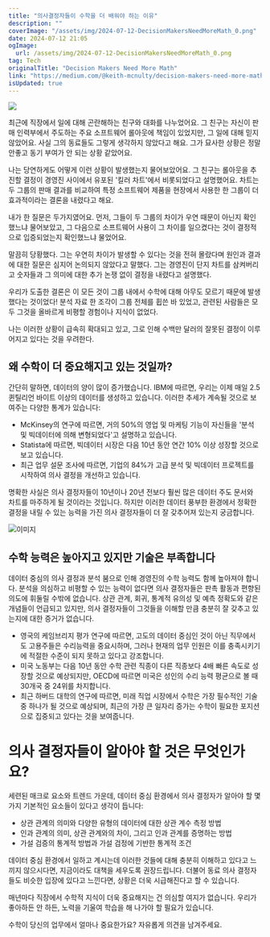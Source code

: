 ```yaml
---
title: "의사결정자들이 수학을 더 배워야 하는 이유"
description: ""
coverImage: "/assets/img/2024-07-12-DecisionMakersNeedMoreMath_0.png"
date: 2024-07-12 21:05
ogImage: 
  url: /assets/img/2024-07-12-DecisionMakersNeedMoreMath_0.png
tag: Tech
originalTitle: "Decision Makers Need More Math"
link: "https://medium.com/@keith-mcnulty/decision-makers-need-more-math-78ba07306193"
isUpdated: true
---
```





<img src="/assets/img/2024-07-12-DecisionMakersNeedMoreMath_0.png" />

최근에 직장에서 일에 대해 곤란해하는 친구와 대화를 나누었어요. 그 친구는 자신이 판매 인력부에서 주도하는 주요 소프트웨어 롤아웃에 책임이 있었지만, 그 일에 대해 믿지 않았어요. 사실 그의 동료들도 그렇게 생각하지 않았다고 해요. 그가 묘사한 상황은 정말 안좋고 동기 부여가 안 되는 상황 같았어요.

나는 당연하게도 어떻게 이런 상황이 발생했는지 물어보았어요. 그 친구는 롤아웃을 추진할 결정이 경영진 사이에서 유포된 '킬러 차트'에서 비롯되었다고 설명했어요. 차트는 두 그룹의 판매 결과를 비교하여 특정 소프트웨어 제품을 현장에서 사용한 한 그룹이 더 효과적이라는 결론을 내렸다고 해요.

내가 한 질문은 두가지였어요. 먼저, 그들이 두 그룹의 차이가 우연 때문이 아닌지 확인했느냐 물어보았고, 그 다음으로 소프트웨어 사용이 그 차이를 일으켰다는 것이 결정적으로 입증되었는지 확인했느냐 물었어요.

<div class="content-ad"></div>

말끔히 당황했다. 그는 우연히 차이가 발생할 수 있다는 것을 전혀 몰랐다며 원인과 결과에 대한 질문은 심지어 논의되지 않았다고 말했다. 그는 경영진이 단지 차트를 삼켜버리고 숫자들과 그 의미에 대한 추가 논쟁 없이 결정을 내렸다고 설명했다.

우리가 도출한 결론은 이 모든 것이 그룹 내에서 수학에 대해 아무도 모르기 때문에 발생했다는 것이었다! 분석 자료 한 조각이 그룹 전체를 휩쓴 바 있었고, 관련된 사람들은 모두 그것을 올바르게 비평할 경험이나 지식이 없었다.

나는 이러한 상황이 급속히 확대되고 있고, 그로 인해 수백만 달러의 잘못된 결정이 이루어지고 있다는 것을 우려한다.

## 왜 수학이 더 중요해지고 있는 것일까?

<div class="content-ad"></div>

간단히 말하면, 데이터의 양이 많이 증가했습니다. IBM에 따르면, 우리는 이제 매일 2.5 퀸틸리언 바이트 이상의 데이터를 생성하고 있습니다. 이러한 추세가 계속될 것으로 보여주는 다양한 통계가 있습니다:

- McKinsey의 연구에 따르면, 거의 50%의 영업 및 마케팅 기능이 자신들을 '분석 및 빅데이터에 의해 변형되었다'고 설명하고 있습니다.
- Statista에 따르면, 빅데이터 시장은 다음 10년 동안 연간 10% 이상 성장할 것으로 보고 있습니다.
- 최근 업무 설문 조사에 따르면, 기업의 84%가 고급 분석 및 빅데이터 프로젝트를 시작하여 의사 결정을 개선하고 있습니다.

명확한 사실은 의사 결정자들이 10년이나 20년 전보다 훨씬 많은 데이터 주도 문서와 차트를 마주하게 될 것이라는 것입니다. 하지만 이러한 데이터 풍부한 환경에서 정확한 결정을 내릴 수 있는 능력을 가진 의사 결정자들이 더 잘 갖추어져 있는지 궁금합니다.

![이미지](/assets/img/2024-07-12-DecisionMakersNeedMoreMath_1.png)

<div class="content-ad"></div>

## 수학 능력은 높아지고 있지만 기술은 부족합니다

데이터 중심의 의사 결정과 분석 붐으로 인해 경영진의 수학 능력도 함께 높아져야 합니다. 분석을 의심하고 비평할 수 있는 능력이 없다면 의사 결정자들은 판촉 활동과 편향된 의도에 휘둘릴 수밖에 없습니다. 상관 관계, 회귀, 통계적 유의성 및 예측 정확도와 같은 개념들이 언급되고 있지만, 의사 결정자들이 그것들을 이해할 만큼 충분히 잘 갖추고 있는지에 대한 증거가 없습니다.

- 영국의 케임브리지 평가 연구에 따르면, 고도의 데이터 중심인 것이 아닌 직무에서도 고용주들은 수리능력을 중요시하며, 그러나 현재의 업무 인원은 이를 충족시키기에 적절한 수준이 되지 못하고 있다고 강조합니다.
- 미국 노동부는 다음 10년 동안 수학 관련 직종이 다른 직종보다 4배 빠른 속도로 성장할 것으로 예상되지만, OECD에 따르면 미국은 성인의 수리 능력 평균으로 볼 때 30개국 중 24위를 차지합니다.
- 최근 하버드 대학의 연구에 따르면, 미래 직업 시장에서 수학은 가장 필수적인 기술 중 하나가 될 것으로 예상되며, 최근의 가장 큰 일자리 증가는 수학이 필요한 포지션으로 집중되고 있다는 것을 보여줍니다.

# 의사 결정자들이 알아야 할 것은 무엇인가요?

<div class="content-ad"></div>

세련된 매크로 요소와 트렌드 가운데, 데이터 중심 환경에서 의사 결정자가 알아야 할 몇 가지 기본적인 요소들이 있다고 생각이 듭니다:

- 상관 관계의 의미와 다양한 유형의 데이터에 대한 상관 계수 측정 방법
- 인과 관계의 의미, 상관 관계와의 차이, 그리고 인과 관계를 증명하는 방법
- 가설 검증의 통계적 방법과 가설 검정에 기반한 통계적 조건

데이터 중심 환경에서 일하고 계시는데 이러한 것들에 대해 충분히 이해하고 있다고 느끼지 않으시다면, 지금이라도 대책을 세우도록 권장드립니다. 더불어 동료 의사 결정자들도 비슷한 입장에 있다고 느낀다면, 상황은 더욱 시급해진다고 할 수 있습니다.

매년마다 직장에서 수학적 지식이 더욱 중요해지는 건 의심할 여지가 없습니다. 우리가 좋아하든 안 하든, 노력을 기울여 학습을 해 나가야 할 필요가 있습니다.

<div class="content-ad"></div>

수학이 당신의 업무에서 얼마나 중요한가요? 자유롭게 의견을 남겨주세요.